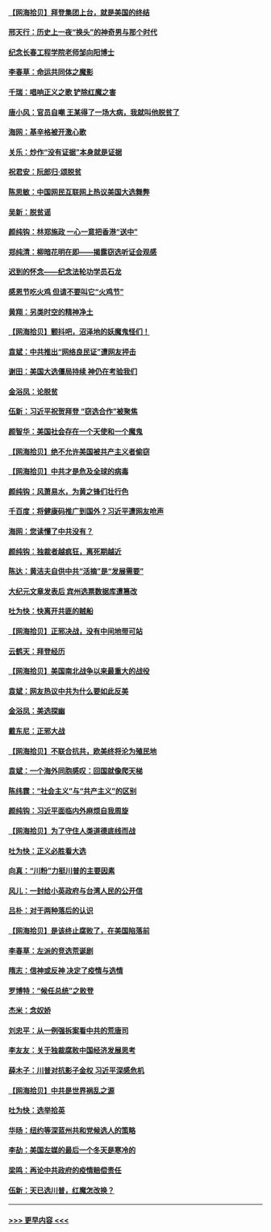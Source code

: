 #### [【网海拾贝】拜登集团上台，就是美国的终结](../pages/nsc993/n12589725.md?t=12021551) 
#### [邢天行：历史上一夜“换头”的神奇男与那个时代](../pages/nsc993/n12589424.md?t=12021551) 
#### [纪念长春工程学院老师邹向阳博士](../pages/nsc993/n12585390.md?t=12021551) 
#### [李春草：命运共同体之魔影](../pages/nsc993/n12585026.md?t=12021551) 
#### [千瑞：唱响正义之歌 铲除红魔之害](../pages/nsc993/n12585002.md?t=12021551) 
#### [唐小风：官员自嘲 王某得了一场大病，我就叫他脱贫了](../pages/nsc993/n12584981.md?t=12021551) 
#### [海网：基辛格被开激心歌](../pages/nsc993/n12584946.md?t=12021551) 
#### [关乐：炒作“没有证据”本身就是证据](../pages/nsc993/n12583146.md?t=12021551) 
#### [祝君安：阮郎归‧颂脱贫](../pages/nsc993/n12583119.md?t=12021551) 
#### [陈思敏：中国网民互联网上热议美国大选舞弊](../pages/nsc993/n12582845.md?t=12021551) 
#### [吴新：脱贫谣](../pages/nsc993/n12580839.md?t=12021551) 
#### [颜纯钩：林郑施政 一心一意把香港“送中”](../pages/nsc993/n12580805.md?t=12021551) 
#### [郑纯清：柳暗花明在即——揭露窃选听证会观感](../pages/nsc993/n12580795.md?t=12021551) 
#### [迟到的怀念——纪念法轮功学员石龙](../pages/nsc993/n12580245.md?t=12021551) 
#### [感恩节吃火鸡  但请不要叫它“火鸡节”](../pages/nsc993/n12580252.md?t=12021551) 
#### [黄翔：另类时空的精神净土](../pages/nsc993/n12578638.md?t=12021551) 
#### [【网海拾贝】颤抖吧，沼泽地的妖魔鬼怪们！](../pages/nsc993/n12578552.md?t=12021551) 
#### [袁斌：中共推出“网络良民证”遭网友抨击](../pages/nsc993/n12578511.md?t=12021551) 
#### [谢田：美国大选僵局持续 神仍在考验我们](../pages/nsc993/n12577432.md?t=12021551) 
#### [金浴凤：论脱贫](../pages/nsc993/n12576386.md?t=12021551) 
#### [伍新：习近平祝贺拜登 “窃选合作”被聚焦](../pages/nsc993/n12576358.md?t=12021551) 
#### [颜智华：美国社会存在一个天使和一个魔鬼](../pages/nsc993/n12574299.md?t=12021551) 
#### [【网海拾贝】绝不允许美国被共产主义者偷窃](../pages/nsc993/n12573396.md?t=12021551) 
#### [【网海拾贝】中共才是危及全球的病毒](../pages/nsc993/n12571204.md?t=12021551) 
#### [颜纯钩：风萧易水，为黄之锋们壮行色](../pages/nsc993/n12571487.md?t=12021551) 
#### [千百度：将健康码推广到国外？习近平遭网友呛声](../pages/nsc993/n12570808.md?t=12021551) 
#### [海网：您读懂了中共没有？](../pages/nsc993/n12570487.md?t=12021551) 
#### [颜纯钩：独裁者越疯狂，离死期越近](../pages/nsc993/n12569055.md?t=12021551) 
#### [陈达：黄洁夫自供中共“活摘”是“发展需要”](../pages/nsc993/n12568541.md?t=12021551) 
#### [大纪元文章发表后 宾州选票数据库遭篡改](../pages/nsc993/n12568105.md?t=12021551) 
#### [吐为快：快离开共匪的贼船](../pages/nsc993/n12568462.md?t=12021551) 
#### [【网海拾贝】正邪决战，没有中间地带可站](../pages/nsc993/n12568439.md?t=12021551) 
#### [云鹤天：拜登经历](../pages/nsc993/n12567294.md?t=12021551) 
#### [【网海拾贝】美国南北战争以来最重大的战役](../pages/nsc993/n12567247.md?t=12021551) 
#### [袁斌：网友热议中共为什么要如此反美](../pages/nsc993/n12567162.md?t=12021551) 
#### [金浴凤：美选探幽](../pages/nsc993/n12567147.md?t=12021551) 
#### [戴东尼：正邪大战](../pages/nsc993/n12567033.md?t=12021551) 
#### [【网海拾贝】不联合抗共，欧美终将沦为殖民地](../pages/nsc993/n12565068.md?t=12021551) 
#### [袁斌：一个海外同胞感叹：回国就像爬天梯](../pages/nsc993/n12564986.md?t=12021551) 
#### [陈纬霆：“社会主义”与“共产主义”的区别](../pages/nsc993/n12562417.md?t=12021551) 
#### [颜纯钩：习近平面临内外麻烦自我周旋](../pages/nsc993/n12563356.md?t=12021551) 
#### [【网海拾贝】为了守住人类道德底线而战](../pages/nsc993/n12562542.md?t=12021551) 
#### [吐为快：正义必胜看大选](../pages/nsc993/n12561967.md?t=12021551) 
#### [向真：“川粉”力挺川普的主要因素](../pages/nsc993/n12560774.md?t=12021551) 
#### [风儿：一封给小英政府与台湾人民的公开信](../pages/nsc993/n12560581.md?t=12021551) 
#### [吕朴：对于两种落后的认识](../pages/nsc993/n12560492.md?t=12021551) 
#### [【网海拾贝】是该终止腐败了，在美国陷落前](../pages/nsc993/n12559936.md?t=12021551) 
#### [李春草：左派的竞选荒诞剧](../pages/nsc993/n12558380.md?t=12021551) 
#### [隋志：信神或反神 决定了疫情与选情](../pages/nsc993/n12558255.md?t=12021551) 
#### [罗博特：“候任总统”之败登](../pages/nsc993/n12558189.md?t=12021551) 
#### [杰米：念奴娇](../pages/nsc993/n12558174.md?t=12021551) 
#### [刘忠平：从一例强拆案看中共的荒唐司](../pages/nsc993/n12558036.md?t=12021551) 
#### [李友友：关于独裁腐败中国经济发展思考](../pages/nsc993/n12558004.md?t=12021551) 
#### [薛木子：川普对抗影子金权 习近平深感危机](../pages/nsc993/n12557342.md?t=12021551) 
#### [【网海拾贝】中共是世界祸乱之源](../pages/nsc993/n12555353.md?t=12021551) 
#### [吐为快：选举拾英](../pages/nsc993/n12555041.md?t=12021551) 
#### [华旸：纽约等深蓝州共和党候选人的策略](../pages/nsc993/n12554309.md?t=12021551) 
#### [李劼：美国左媒的最后一个冬天是寒冷的](../pages/nsc993/n12552947.md?t=12021551) 
#### [梁鸣：再论中共政府的疫情赔偿责任](../pages/nsc993/n12553012.md?t=12021551) 
#### [伍新：天已选川普，红魔怎改换？](../pages/nsc993/n12552970.md?t=12021551) 

----
#### [ >>> 更早内容 <<< ](../indexes/nsc993-earlier.md)

